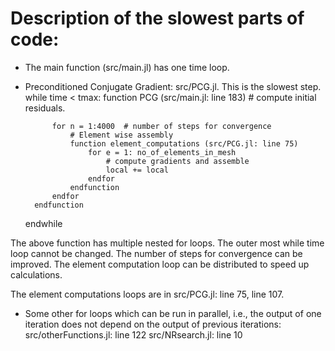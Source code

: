 Description of the slowest parts of code:
==========================================

- The main function (src/main.jl) has one time loop.

- Preconditioned Conjugate Gradient: src/PCG.jl. This is the slowest step. 
    while time < tmax:
        function PCG (src/main.jl: line 183)
            # compute initial residuals.
            
            for n = 1:4000  # number of steps for convergence
                # Element wise assembly
                function element_computations (src/PCG.jl: line 75)
                    for e = 1: no_of_elements_in_mesh
                        # compute gradients and assemble
                        local += local
                    endfor
                endfunction
            endfor
        endfunction
    endwhile

The above function has multiple nested for loops. The outer most while time loop cannot be changed. The number of steps for convergence can be improved. The element computation loop can be distributed to speed up calculations.

The element computations loops are in src/PCG.jl: line 75, line 107.


- Some other for loops which can be run in parallel, i.e., the output of one iteration does not depend on the output of previous iterations:
    src/otherFunctions.jl: line 122
    src/NRsearch.jl: line 10


